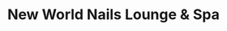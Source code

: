 ---
title: "New World Nails Lounge & Spa"
url: /spokane-valley/new-world-nails-lounge-and-spa/
shop: beauty
---